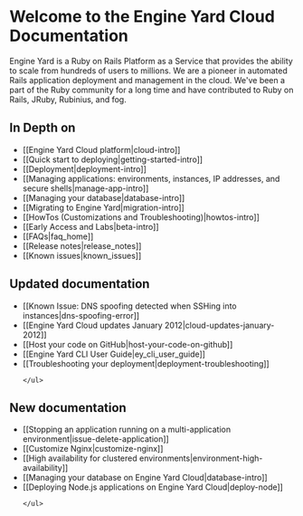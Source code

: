 # Welcome to the Engine Yard Cloud Documentation

Engine Yard is a Ruby on Rails Platform as a Service that provides the ability to scale from hundreds of users to millions. We are a pioneer in automated Rails application deployment and management in the cloud. We've been a part of the Ruby community for a long time and have contributed to Ruby on Rails, JRuby, Rubinius, and fog.

## In Depth on
* [[Engine Yard Cloud platform|cloud-intro]]
* [[Quick start to deploying|getting-started-intro]]
* [[Deployment|deployment-intro]]
* [[Managing applications: environments, instances, IP addresses, and secure shells|manage-app-intro]]
* [[Managing your database|database-intro]]
* [[Migrating to Engine Yard|migration-intro]]
* [[HowTos (Customizations and Troubleshooting)|howtos-intro]]
* [[Early Access and Labs|beta-intro]]
* [[FAQs|faq_home]]
* [[Release notes|release_notes]]
* [[Known issues|known_issues]]

<div class="split">
  <div class="col col-first">
    <h2>Updated documentation</h2>
    <ul>
  	 	<li>
  	 	  [[Known Issue: DNS spoofing detected when SSHing into instances|dns-spoofing-error]]
  	 	</li>
     	<li>
		  [[Engine Yard Cloud updates January 2012|cloud-updates-january-2012]]
		</li>	
		<li>
		  [[Host your code on GitHub|host-your-code-on-github]]
		</li>
		<li>
	      [[Engine Yard CLI User Guide|ey_cli_user_guide]]
	    </li>
		<li>
	      [[Troubleshooting your deployment|deployment-troubleshooting]]
	    </li>    
		         	 	
    </ul>   

  </div>
  
  <div class="col col-last">
    <h2>New documentation</h2>
    <ul> 
       <li>
	     [[Stopping an application running on a multi-application environment|issue-delete-application]]
	   </li>
	   <li>
		 [[Customize Nginx|customize-nginx]]
	   </li>  	  
	   <li>
         [[High availability for clustered environments|environment-high-availability]]
       </li>
	   <li>
	     [[Managing your database on Engine Yard Cloud|database-intro]]
	   </li>
       <li>
         [[Deploying Node.js applications on Engine Yard Cloud|deploy-node]]
       </li>
     
     
    </ul>
  </div>
</div>
